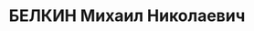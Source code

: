 ---
title: БЕЛКИН Михаил Николаевич
description: "Род. в 1888, г. Уфа, русский, обр.: среднее, член ВКП(б). Проживал:\
  \ Москва, ул. Колодезная, д. 7, кв. 66. Слушатель Высших академических курсов комсостава\
  \ промышленности при Наркомате тяжелой промышленности СССР \n  Арестован 31.07.1937.\
  \ Обв. в участии в к.-р. террористической организации. Приговор: ВК ВС СССР, 28.11.1937\
  \ – ВМН. Расстрелян 28.11.1937, г.Москва. \n  Реабилитирован ВК ВС СССР июнь 1956"
---